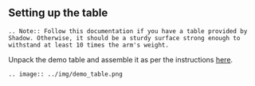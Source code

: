 ## Setting up the table

```eval_rst
.. Note:: Follow this documentation if you have a table provided by Shadow. Otherwise, it should be a sturdy surface strong enough to withstand at least 10 times the arm's weight.
```

Unpack the demo table and assemble it as per the instructions [here](https://docs.google.com/document/d/1q7asK4RDGCPR3rHt41VwS1oK7yD3LbegnAYJhy3luhU/edit).

```eval_rst
.. image:: ../img/demo_table.png
```

